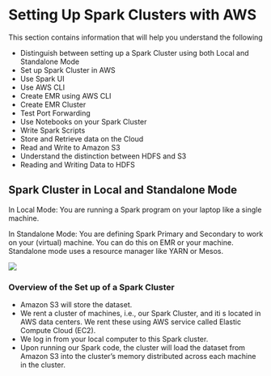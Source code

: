 # Setting Up Spark Clusters with AWS

This section contains information that will help you understand the following

- Distinguish between setting up a Spark Cluster using both Local and Standalone Mode
- Set up Spark Cluster in AWS
- Use Spark UI
- Use AWS CLI
- Create EMR using AWS CLI
- Create EMR Cluster
- Test Port Forwarding
- Use Notebooks on your Spark Cluster
- Write Spark Scripts
- Store and Retrieve data on the Cloud
- Read and Write to Amazon S3
- Understand the distinction between HDFS and S3
- Reading and Writing Data to HDFS

## Spark Cluster in Local and Standalone Mode

In Local Mode: You are running a Spark program on your laptop like a single machine.

In Standalone Mode: You are defining Spark Primary and Secondary to work on your (virtual) machine. You can do this on EMR or your machine. Standalone mode uses a resource manager like YARN or Mesos.

![](./images/spark2a.png)

### Overview of the Set up of a Spark Cluster
- Amazon S3 will store the dataset.
- We rent a cluster of machines, i.e., our Spark Cluster, and iti s located in AWS data centers. We rent these using AWS service called Elastic Compute Cloud (EC2).
- We log in from your local computer to this Spark cluster.
- Upon running our Spark code, the cluster will load the dataset from Amazon S3 into the cluster’s memory distributed across each machine in the cluster.
